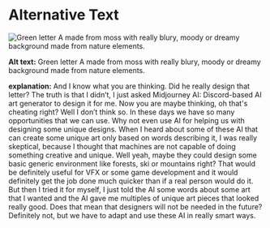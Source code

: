 # Alternative Text

![Green letter A made from moss with really blury, moody or dreamy background made from nature elements. 
](LetterA.png)

**Alt text:** Green letter A made from moss with really blury, moody or dreamy background made from nature elements.

**explanation:** And I know what you are thinking. Did he really design that letter? The truth is that I didn’t, I just asked Midjourney AI: Discord-based AI art generator to design it for me.
Now you are maybe thinking, oh that's cheating right? Well I don’t think so. In these days we have so many opportunities that we can use. Why not even use AI for helping us with designing some unique designs. 
When I heard about some of these AI that can create some unique art only based on words describing it, I was really skeptical, because I thought that machines are not capable of doing something creative and unique. Well yeah, maybe they could design some basic generic environment like forests, ski or mountains right? That would be definitely useful for VFX or some game development and it would definitely get the job done much quicker than if a real person would do it. 
But then I tried it for myself, I just told the AI some words about some art that I wanted and the AI gave me multiples of unique art pieces that looked really good. Does that mean that designers will not be needed in the future? Definitely not, but we have to adapt and use these AI in really smart ways. 
